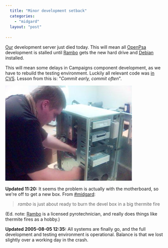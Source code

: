 ```yaml
---
  title: "Minor development setback"
  categories: 
    - "midgard"
  layout: "post"

---
```

[Our][1] development server just died today. This will mean all [OpenPsa][2] development is stalled until [Rambo][3] gets the new hard drive and [Debian][4] installed.

This will mean some delays in Campaigns component development, as we have to rebuild the testing environment. Luckily all relevant code was [in CVS][5]. Lesson from this is: "_Commit early, commit often_".

![Rambo installing the new disks](/files/rambo-devel-server.jpg)

__Updated 11:20:__ It seems the problem is actually with the motherboard, so we're off to get a new box. From [#midgard][6]:

> _rambo_ is just about ready to burn the devel box in a big thermite fire

(Ed. note: [Rambo][3] is a licensed pyrotechnician, and really does things like thermite fires as a hobby.)

__Updated 2005-08-05 12:35:__ All systems are finally go, and the full development and testing environment is operational. Balance is that we lost slightly over a working day in the crash.

[1]: http://www.nemein.com/
[2]: http://www.openpsa.org/
[3]: http://www.nemein.com/people/rambo/
[4]: http://www.debian.org/
[5]: http://openpsa.tigris.org/source/browse/openpsa/src/fs-midcom/openpsa/
[6]: http://www.midgard-project.org/midcom-permalink-5d84fbbc1f981f45809279982e624190